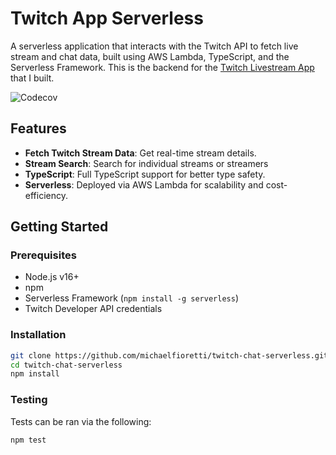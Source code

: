 # Twitch App Serverless

A serverless application that interacts with the Twitch API to fetch live stream and chat data, built using AWS Lambda, TypeScript, and the Serverless Framework. This is the backend for the [Twitch Livestream App](https://github.com/michaelfioretti/twitch-livestream-app) that I built.

![Codecov](https://img.shields.io/codecov/c/github/michaelfioretti/twitch-livestream-app-serverless)

## Features

- **Fetch Twitch Stream Data**: Get real-time stream details.
- **Stream Search**: Search for individual streams or streamers
- **TypeScript**: Full TypeScript support for better type safety.
- **Serverless**: Deployed via AWS Lambda for scalability and cost-efficiency.

## Getting Started

### Prerequisites

- Node.js v16+
- npm
- Serverless Framework (`npm install -g serverless`)
- Twitch Developer API credentials

### Installation
```bash
git clone https://github.com/michaelfioretti/twitch-chat-serverless.git
cd twitch-chat-serverless
npm install
```

### Testing
Tests can be ran via the following:

`npm test`
